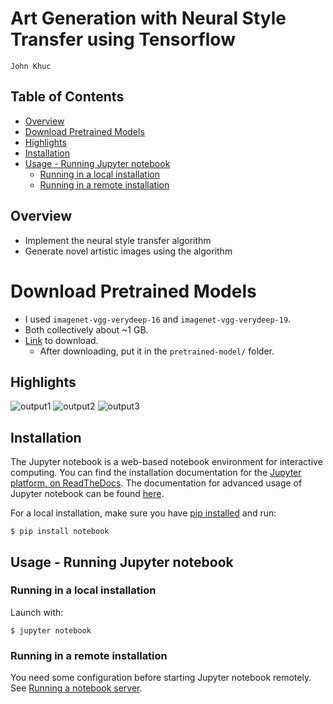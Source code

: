 # Art Generation with Neural Style Transfer using Tensorflow
`John Khuc`

## Table of Contents
- [Overview](#overview)
- [Download Pretrained Models](#download-pretrained-models)
- [Highlights](#highlights)
- [Installation](#installation)
- [Usage - Running Jupyter notebook](#usage---running-jupyter-notebook)
	- [Running in a local installation](#running-in-a-local-installation)
	- [Running in a remote installation](#running-in-a-remote-installation)

## Overview
- Implement the neural style transfer algorithm 
- Generate novel artistic images using the algorithm 

# Download Pretrained Models
- I used `imagenet-vgg-verydeep-16` and `imagenet-vgg-verydeep-19`. 
- Both collectively about ~1 GB.
- [Link](https://drive.google.com/file/d/1pBOTqdt-aUlTNpFmoxBBMu9LnIIPnmVO/view?usp=sharing) to download.
	- After downloading, put it in the `pretrained-model/` folder.

## Highlights
![output1](https://i.gyazo.com/61f020556532e5ed940709815918073f.png)
![output2](https://i.gyazo.com/2825cfe318a6d6899932c2fc9961cfc2.png)
![output3](https://i.gyazo.com/986d4d93722845aaaf07e073a9b98a31.png)

## Installation
The Jupyter notebook is a web-based notebook environment for interactive computing. 
You can find the installation documentation for the
[Jupyter platform, on ReadTheDocs](https://jupyter.readthedocs.io/en/latest/install.html).
The documentation for advanced usage of Jupyter notebook can be found
[here](https://jupyter-notebook.readthedocs.io/en/latest/).

For a local installation, make sure you have
[pip installed](https://pip.readthedocs.io/en/stable/installing/) and run:

    $ pip install notebook

## Usage - Running Jupyter notebook

### Running in a local installation

Launch with:

    $ jupyter notebook

### Running in a remote installation

You need some configuration before starting Jupyter notebook remotely. See [Running a notebook server](https://jupyter-notebook.readthedocs.io/en/stable/public_server.html).
